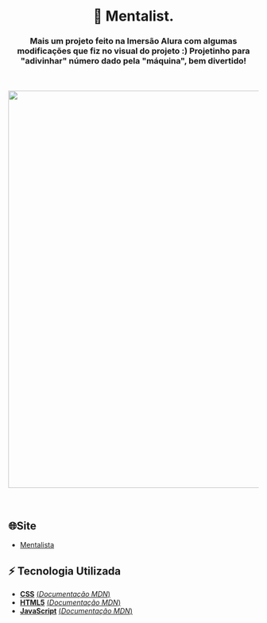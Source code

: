 <div align="center">
    <h1>🔮 Mentalist.</h1>
</div>
<div align="center">
    <p>
        <h3>
            Mais um projeto feito na Imersão Alura com algumas modificações que fiz no visual do projeto :) Projetinho para "adivinhar" número dado pela "máquina", bem divertido!
        </h3>
    </p>
</div>
<br>
<br>
<div align="center">
    <a href="https://jehsbatista.github.io/Mentalist/">
    <img width="800" height="auto" src="https://user-images.githubusercontent.com/57602117/140665898-3fc822c1-723b-4cdb-b7a8-3c9fbe118cf1.gif"></a>
</div>
<br> 
<br> 

## 🌐Site 
  - [Mentalista](https://jehsbatista.github.io/Mentalist/)

## ⚡ Tecnologia Utilizada
- [**CSS**](https://www.w3.org/Style/CSS/)    [(*Documentação MDN*)](https://developer.mozilla.org/en-US/docs/Web/CSS/Reference)
- [**HTML5**](https://html.spec.whatwg.org/)    [(*Documentação MDN*)](https://developer.mozilla.org/pt-BR/docs/Web/HTML)
- [**JavaScript**](https://www.javascript.com/)    [(*Documentação MDN*)](https://developer.mozilla.org/pt-BR/docs/Web/JavaScript)
<br> 